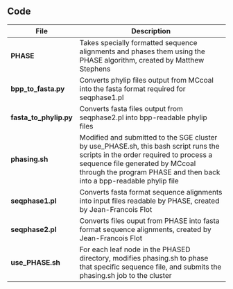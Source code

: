 ## Code

| File                       | Description                                                                                                                                                                                                                               |
| -------------------------- | ------------------------------------------------------------------------------------------------------------------------------------------------------------------------------------------------------------------------------------------|
| **PHASE**                  | Takes specially formatted sequence alignments and phases them using the PHASE algorithm, created by Matthew Stephens                                                                                                                      |
| **bpp_to_fasta.py**        | Converts phylip files output from MCcoal into the fasta format required for seqphase1.pl                                                                                                                                                  |   
| **fasta_to_phylip.py**     | Converts fasta files output from seqphase2.pl into bpp-readable phylip files                                                                                                                                                              |
| **phasing.sh**             | Modified and submitted to the SGE cluster by use_PHASE.sh, this bash script runs the scripts in the order required to process a sequence file generated by MCcoal through the program PHASE and then back into a bpp-readable phylip file |
| **seqphase1.pl**           | Converts fasta format sequence alignments into input files readable by PHASE, created by Jean-Francois Flot                                                                                                                               |
| **seqphase2.pl**           | Converts files ouput from PHASE into fasta format sequence alignments, created by Jean-Francois Flot                                                                                                                                      |
| **use_PHASE.sh**           | For each leaf node in the PHASED directory, modifies phasing.sh to phase that specific sequence file, and submits the phasing.sh job to the cluster                                                                                   |



